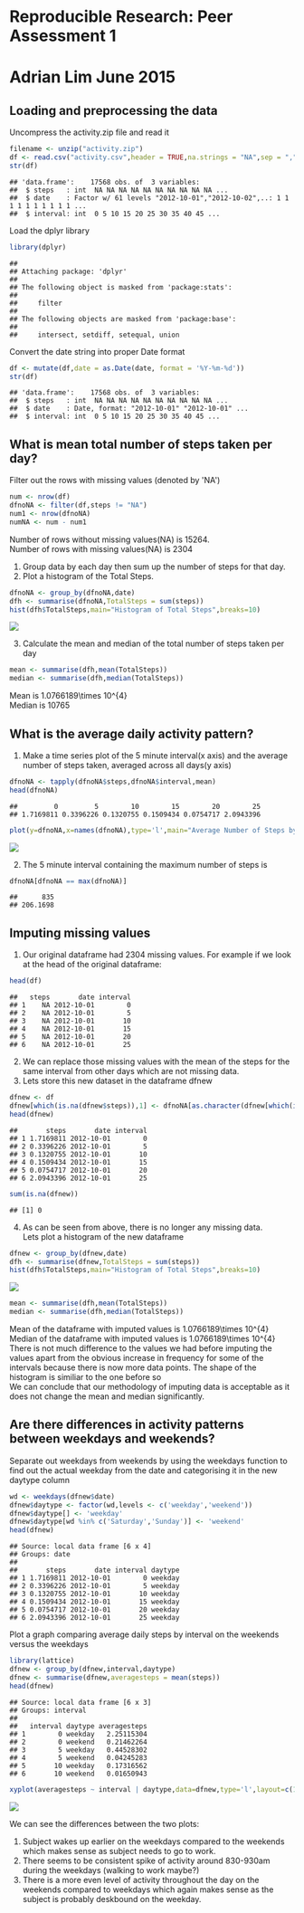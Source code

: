 # Reproducible Research: Peer Assessment 1

# Adrian Lim June 2015
 
## Loading and preprocessing the data
Uncompress the activity.zip file and read it

```r
filename <- unzip("activity.zip")
df <- read.csv("activity.csv",header = TRUE,na.strings = "NA",sep = ",")
str(df)
```

```
## 'data.frame':	17568 obs. of  3 variables:
##  $ steps   : int  NA NA NA NA NA NA NA NA NA NA ...
##  $ date    : Factor w/ 61 levels "2012-10-01","2012-10-02",..: 1 1 1 1 1 1 1 1 1 1 ...
##  $ interval: int  0 5 10 15 20 25 30 35 40 45 ...
```
Load the dplyr library

```r
library(dplyr)
```

```
## 
## Attaching package: 'dplyr'
## 
## The following object is masked from 'package:stats':
## 
##     filter
## 
## The following objects are masked from 'package:base':
## 
##     intersect, setdiff, setequal, union
```
Convert the date string into proper Date format

```r
df <- mutate(df,date = as.Date(date, format = '%Y-%m-%d'))
str(df)
```

```
## 'data.frame':	17568 obs. of  3 variables:
##  $ steps   : int  NA NA NA NA NA NA NA NA NA NA ...
##  $ date    : Date, format: "2012-10-01" "2012-10-01" ...
##  $ interval: int  0 5 10 15 20 25 30 35 40 45 ...
```
## What is mean total number of steps taken per day?
Filter out the rows with missing values (denoted by 'NA')  

```r
num <- nrow(df)
dfnoNA <- filter(df,steps != "NA")
num1 <- nrow(dfnoNA)
numNA <- num - num1
```
Number of rows without missing values(NA) is 15264.  
Number of rows with missing values(NA) is 2304  
  
1) Group data by each day then sum up the number of steps for that day.  
2) Plot a histogram of the Total Steps.    

```r
dfnoNA <- group_by(dfnoNA,date) 
dfh <- summarise(dfnoNA,TotalSteps = sum(steps))
hist(dfh$TotalSteps,main="Histogram of Total Steps",breaks=10)
```

![](PA1_template_files/figure-html/unnamed-chunk-5-1.png) 
  
3) Calculate the mean and median of the total number of steps taken per day

```r
mean <- summarise(dfh,mean(TotalSteps))
median <- summarise(dfh,median(TotalSteps))
```
Mean is 1.0766189\times 10^{4}  
Median is 10765

## What is the average daily activity pattern?
1) Make a time series plot of the 5 minute interval(x axis) and the average  
number of steps taken, averaged across all days(y axis)

```r
dfnoNA <- tapply(dfnoNA$steps,dfnoNA$interval,mean)
head(dfnoNA)
```

```
##         0         5        10        15        20        25 
## 1.7169811 0.3396226 0.1320755 0.1509434 0.0754717 2.0943396
```

```r
plot(y=dfnoNA,x=names(dfnoNA),type='l',main="Average Number of Steps by Interval",xlab="Interval",ylab="Average Number of Steps")
```

![](PA1_template_files/figure-html/unnamed-chunk-7-1.png) 
  
2) The 5 minute interval containing the maximum number of steps is

```r
dfnoNA[dfnoNA == max(dfnoNA)]
```

```
##      835 
## 206.1698
```
## Imputing missing values
1) Our original dataframe had 2304 missing values. For example if we look at the head of the original dataframe:  

```r
head(df)
```

```
##   steps       date interval
## 1    NA 2012-10-01        0
## 2    NA 2012-10-01        5
## 3    NA 2012-10-01       10
## 4    NA 2012-10-01       15
## 5    NA 2012-10-01       20
## 6    NA 2012-10-01       25
```
2) We can replace those missing values with the mean of the steps for the same interval from other days which are not missing data.  
3) Lets store this new dataset in the dataframe dfnew  

```r
dfnew <- df
dfnew[which(is.na(dfnew$steps)),1] <- dfnoNA[as.character(dfnew[which(is.na(dfnew$steps)),3])]
head(dfnew)
```

```
##       steps       date interval
## 1 1.7169811 2012-10-01        0
## 2 0.3396226 2012-10-01        5
## 3 0.1320755 2012-10-01       10
## 4 0.1509434 2012-10-01       15
## 5 0.0754717 2012-10-01       20
## 6 2.0943396 2012-10-01       25
```

```r
sum(is.na(dfnew))
```

```
## [1] 0
```
4) As can be seen from above, there is no longer any missing data.  
Lets plot a histogram of the new dataframe  

```r
dfnew <- group_by(dfnew,date) 
dfh <- summarise(dfnew,TotalSteps = sum(steps))
hist(dfh$TotalSteps,main="Histogram of Total Steps",breaks=10)
```

![](PA1_template_files/figure-html/unnamed-chunk-11-1.png) 


```r
mean <- summarise(dfh,mean(TotalSteps))
median <- summarise(dfh,median(TotalSteps))
```
Mean of the dataframe with imputed values is 1.0766189\times 10^{4}  
Median of the dataframe with imputed values is 1.0766189\times 10^{4}  
There is not much difference to the values we had before imputing the values apart from the obvious increase in frequency for some of the intervals because there is now more data points. The shape of the histogram is similiar to the one before so    
We can conclude that our methodology of imputing data is acceptable as it does not change the mean and median significantly.

## Are there differences in activity patterns between weekdays and weekends?
Separate out weekdays from weekends by using the weekdays function to find out the actual weekday from the date and categorising it in the new daytype column

```r
wd <- weekdays(dfnew$date)
dfnew$daytype <- factor(wd,levels <- c('weekday','weekend'))
dfnew$daytype[] <- 'weekday'
dfnew$daytype[wd %in% c('Saturday','Sunday')] <- 'weekend'
head(dfnew)
```

```
## Source: local data frame [6 x 4]
## Groups: date
## 
##       steps       date interval daytype
## 1 1.7169811 2012-10-01        0 weekday
## 2 0.3396226 2012-10-01        5 weekday
## 3 0.1320755 2012-10-01       10 weekday
## 4 0.1509434 2012-10-01       15 weekday
## 5 0.0754717 2012-10-01       20 weekday
## 6 2.0943396 2012-10-01       25 weekday
```
Plot a graph comparing average daily steps by interval on the weekends versus the weekdays  

```r
library(lattice)
dfnew <- group_by(dfnew,interval,daytype)
dfnew <- summarise(dfnew,averagesteps = mean(steps))
head(dfnew)
```

```
## Source: local data frame [6 x 3]
## Groups: interval
## 
##   interval daytype averagesteps
## 1        0 weekday   2.25115304
## 2        0 weekend   0.21462264
## 3        5 weekday   0.44528302
## 4        5 weekend   0.04245283
## 5       10 weekday   0.17316562
## 6       10 weekend   0.01650943
```

```r
xyplot(averagesteps ~ interval | daytype,data=dfnew,type='l',layout=c(1,2))
```

![](PA1_template_files/figure-html/unnamed-chunk-14-1.png) 

We can see the differences between the two plots:  
1) Subject wakes up earlier on the weekdays compared to the weekends which makes sense as subject needs to go to work.    
2) There seems to be consistent spike of activity around 830-930am during the weekdays (walking to work maybe?)  
3) There is a more even level of activity throughout the day on the weekends
compared to weekdays which again makes sense as the subject is probably deskbound on the weekday.
